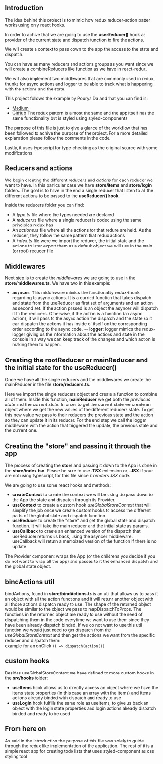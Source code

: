 ## Introduction

The idea behind this project is to mimic how redux reducer-action patter works using only react hooks.

In order to achive that we are going to use the **userReducer()** hook as provider of the current state and dispatch function to fire the actions.

We will create a context to pass down to the app the access to the state and dispatch.

You can have as many reducers and actions groups as you want since we will create a combineReducers like function as we have in react-redux.

We will also implement two middlewares that are commonly used in redux, thunks for async actions and logger to be able to track what is happening with the actions and the state.

This project follows the example by Pourya Da and that you can find in:

- [Medium](https://medium.com/strands-tech-corner/react-state-management-without-redux-d39c7087039d)
- [GitHub](https://github.com/bexic/react-without-redux)
  The redux pattern is almost the same and the app itself has the same functionality but is styled using styled-components

The purpose of this file is just to give a glance of the workflow that has been followed to achive the purpose of the project. For a more detailed explanation please follow the comments in the code.

Lastly, it uses typescript for type-checking as the original source with some modifications

## Reducers and actions

We begin creating the different _reducers_ and _actions_ for each reducer we want to have. In this particular case we have **store/items** and **store/login** folders. The goal is to have in the end a single reducer that listen to all the different actions to be passed to the **useReducer() hook**.

Inside the reducers folder you can find:

- A _type.ts_ file where the types needed are declared
- A _reducer.ts_ file where a single reducer is coded using the same principles redux has
- An _actions.ts_ file where all the actions for that redure are held. As the reducer, they follow the same pattern that redux actions
- A _index.ts_ file were we import the reducer, the initial state and the actions to later export them as a default object we will use in the main (or root) reducer file

## Middlewares

Next step is to create the _middlewares_ we are going to use in the **store/middlewares.ts**. We have two in this example:

- **asyncer**: This middleware mimics the functionality redux-thunk regarding to async actions. It is a curried function that takes dispatch and state from the useReducer as first set of arguments and an action as second set. If the action passed is an object the asyncer will dispatch it to the reducers. Otherwise, if the action is a function (an async action), it will pass to the async action the dispatch and the state so it can dispatch the actions it has inside of itself on the corresponding order according to the async code.
  -- **logger**: logger mimics the redux-logger giving us the information about the actions and state in the console in a way we can keep track of the changes and which action is making them to happen.

## Creating the rootReducer or mainReducer and the initial state for the useReducer()

Once we have all the single reducers and the middlewares we create the mainReducer in the file **store/reducers.ts**.

Here we import the single reducers object and create a function to combine all of them. Inside this function, **mainReducer** we get both the _previuous state_ and the _current state_. In order to get the current state we create an object where we get the new values of the different reducers state. To get this new value we pass to their reducers the previous state and the action so they can update it in its reducer. For the end step we call the logger middleware with the action that triggered the update, the previous state and the current one.

## Creating the "store" and passing it through the app

The process of creating the **store** and passing it down to the App is done in the **store/index.tsx**. Please be sure to use **.TSX** extension or, **.JSX** if your are not using typescript, for this file since it _renders JSX_ code.

We are going to use some react hooks and methods:

- **createContext** to create the context we will be using tto pass down to the App the state and dispatch through its Provider.
- **useContext** to create a custom hook _useGlobalStoreContext_ that will simplify the job once we create custom hooks to access the different parts of the global state and dispatch function.
- **useReducer** to create the "store" and get the global state and dispatch function. It will take the main reducer and the initial state as params.
- **useCallback** to craete an enhanced version of the dispatch that useReducer returns us back, using the asyncer middleware. useCallback will return a memoized version of the function if there is no update.

The Provider component wraps the App (or the childrens you decide if you do not want to wrap all the app) and passes to it the enhanced dispatch and the global state object.

## bindActions util

bindActions, found in **store/bindActions.ts** is an util that allows us to pass it an object with all the action functions and it will retunr another object with all those actions dispatch ready to use. The shape of the returned object would be similar to the object we pass to mapDispatchToProps. The functions in the returned object are ready to use without the need of dispatching them in the code everytime we want to use them since they have been already dispatch binded.
If we do not want to use this util function we would just need to get dispatch from the _useGlobalStoreContext_ and then get the actions we want from the specific reducer and dispatch them:\
example for an onClick `() => dispatch(action())`

## custom hooks

Besides useGlobalStoreContext we have defined to more custom hooks in the **src/hooks** folder:

- **useItems** hook allows us to directly access an object where we have the items state properties (in this case an array with the items) and items actions already binded with dispatch and ready to use
- **useLogin** hook fulfills the same role as useItems, to give us back an object with the login state properties and login actions already dispatch binded and ready to be used

## From here on

As said in the introduction the purpose of this file was solely to guide through the redux like implementation of the application. The rest of it is a simple react app for creating todo lists that uses styled-component as css styling tool
